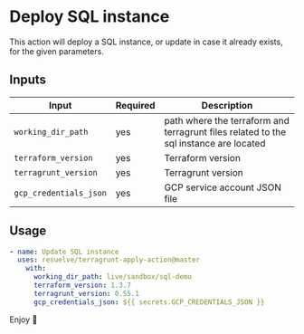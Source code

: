# Deploy SQL instance

This action will deploy a SQL instance, or update in case it already exists, for the given parameters.

## Inputs

| Input                  | Required | Description                                                                           |
|------------------------|----------|---------------------------------------------------------------------------------------|
| `working_dir_path`     | yes      | path where the terraform and terragrunt files related to the sql instance are located |
| `terraform_version`    | yes      | Terraform version                                                                     |
| `terragrunt_version`   | yes      | Terragrunt version                                                                    |
| `gcp_credentials_json` | yes      | GCP service account JSON file                                                         |

## Usage

```yaml
- name: Update SQL instance
  uses: resuelve/terragrunt-apply-action@master
    with:
      working_dir_path: live/sandbox/sql-demo
      terraform_version: 1.3.7
      terragrunt_version: 0.55.1
      gcp_credentials_json: ${{ secrets.GCP_CREDENTIALS_JSON }}
```

Enjoy 🎉
